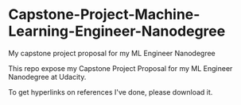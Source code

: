 # Capstone-Project-Machine-Learning-Engineer-Nanodegree
My capstone project proposal for my ML Engineer Nanodegree

This repo expose my Capstone Project Proposal for my ML Engineer Nanodegree at Udacity.

To get hyperlinks on references I've done, please download it.
